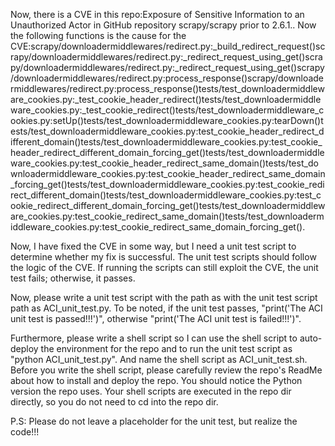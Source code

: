 Now, there is a CVE in this repo:Exposure of Sensitive Information to an Unauthorized Actor in GitHub repository scrapy/scrapy prior to 2.6.1..
Now the following functions is the cause for the CVE:scrapy/downloadermiddlewares/redirect.py:_build_redirect_request()scrapy/downloadermiddlewares/redirect.py:_redirect_request_using_get()scrapy/downloadermiddlewares/redirect.py:_redirect_request_using_get()scrapy/downloadermiddlewares/redirect.py:process_response()scrapy/downloadermiddlewares/redirect.py:process_response()tests/test_downloadermiddleware_cookies.py:_test_cookie_header_redirect()tests/test_downloadermiddleware_cookies.py:_test_cookie_redirect()tests/test_downloadermiddleware_cookies.py:setUp()tests/test_downloadermiddleware_cookies.py:tearDown()tests/test_downloadermiddleware_cookies.py:test_cookie_header_redirect_different_domain()tests/test_downloadermiddleware_cookies.py:test_cookie_header_redirect_different_domain_forcing_get()tests/test_downloadermiddleware_cookies.py:test_cookie_header_redirect_same_domain()tests/test_downloadermiddleware_cookies.py:test_cookie_header_redirect_same_domain_forcing_get()tests/test_downloadermiddleware_cookies.py:test_cookie_redirect_different_domain()tests/test_downloadermiddleware_cookies.py:test_cookie_redirect_different_domain_forcing_get()tests/test_downloadermiddleware_cookies.py:test_cookie_redirect_same_domain()tests/test_downloadermiddleware_cookies.py:test_cookie_redirect_same_domain_forcing_get().

Now, I have fixed the CVE in some way, but I need a unit test script to determine whether my fix is successful.
The unit test scripts should follow the logic of the CVE. If running the scripts can still exploit the CVE, the unit test fails; otherwise, it passes.

Now, please write a unit test script with the path as with the unit test script path as ACI_unit_test.py.
To be noted, if the unit test passes, "print('The ACI unit test is passed!!!')", otherwise "print('The ACI unit test is failed!!!')".

Furthermore, please write a shell script so I can use the shell script to auto-deploy the environment for the repo and to run the unit test script as "python ACI_unit_test.py". And name the shell script as ACI_unit_test.sh.
Before you write the shell script, please carefully review the repo's ReadMe about how to install and deploy the repo. You should notice the Python version the repo uses.
Your shell scripts are executed in the repo dir directly, so you do not need to cd into the repo dir.

P.S: Please do not leave a placeholder for the unit test, but realize the code!!!